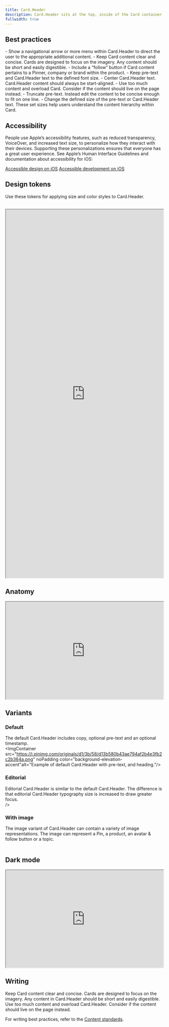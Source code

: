 ```yaml
---
title: Card.Header
description: Card.Header sits at the top, inside of the Card container. It is a required subcomponent that includes pre-text, a title, and navigational elements. Card.Header should always, at the very least, include a title.
fullwidth: true
---
```


<ImgContainer src="https://i.pinimg.com/originals/11/90/6b/11906b1575ba50e08d48b8a0bf20e805.png" alt="Example of Card.Header with a highlighted area to show how it is placed and arranged in Card." noPadding color="background-elevation-accent"/>

## Best practices

<TwoCol>
<Group>
<Do title="Do"/>
- Show a navigational arrow or more menu within Card.Header to direct the user to the appropriate additional content.
- Keep Card content clear and concise. Cards are designed to focus on the imagery. Any content should be short and easily digestible.
- Include a “follow” button if Card content pertains to a Pinner, company or brand within the product.
- Keep pre-text and Card.Header text to the defined font size.
</Group>

<Group>
<Dont title="Don't" />
- Center Card.Header text. Card.Header content should always be start-aligned.
- Use too much content and overload Card. Consider if the content should live on the page instead.
- Truncate pre-text. Instead edit the content to be concise enough to fit on one line.
- Change the defined size of the pre-text or Card.Header text. These set sizes help users understand the content hierarchy within Card.
</Group>
</TwoCol>

## Accessibility

People use Apple’s accessibility features, such as reduced transparency, VoiceOver, and increased text size, to personalize how they interact with their devices. Supporting these personalizations ensures that everyone has a great user experience. See Apple’s Human Interface Guidelines and documentation about accessibility for iOS:

[Accessible design on iOS](https://developer.apple.com/design/human-interface-guidelines/accessibility/overview/introduction/)
[Accessible development on iOS](https://developer.apple.com/accessibility/ios/)

## Design tokens

Use these tokens for applying size and color styles to Card.Header.

<br/>

<iframe style={{border:0}} width="100%" height="1178" src="https://www.figma.com/embed?embed_host=share&url=https%3A%2F%2Fwww.figma.com%2Ffile%2FAHcKJDgb7E7YswlgW1wY8E%2FGestalt-for-iOS%3Ftype%3Ddesign%26node-id%3D19800%253A76057%26t%3D1Ezi4cadgSUNk2Ls-1" allowFullScreen></iframe>

## Anatomy

<iframe style={{border:0}} width="100%" height="312" src="https://www.figma.com/embed?embed_host=share&url=https%3A%2F%2Fwww.figma.com%2Ffile%2FAHcKJDgb7E7YswlgW1wY8E%2FGestalt-for-iOS%3Ftype%3Ddesign%26node-id%3D19800%253A75047%26t%3D1Ezi4cadgSUNk2Ls-1" allowFullScreen></iframe>

## Variants

### Default

The default Card.Header includes copy, optional pre-text and an optional timestamp.
<br/>
<ImgContainer src="https://i.pinimg.com/originals/d1/3b/58/d13b580b43ae794af2b4e3fb2c2b364a.png" noPadding color="background-elevation-accent"alt="Example of default Card.Header with pre-text, and heading."/>
<br/>

### Editorial

Editorial Card.Header is similar to the default Card.Header. The difference is that editorial Card.Header typography size is increased to draw greater focus.
<br/>
<ImgContainer src="https://i.pinimg.com/originals/4a/6e/49/4a6e493e6dcf5ab5bc0098e316607432.png" noPadding color="background-elevation-accent" alt="Example of editorial Card.Header with a large headline."/>/>
<br/>

### With image

The image variant of Card.Header can contain a variety of image representations. The image can represent a Pin, a product, an avatar & follow button or a topic.
<br/>
<ImgContainer src="https://i.pinimg.com/originals/0c/f7/05/0cf7052f0f442094909beeefc6e80474.png" noPadding color="background-elevation-accent" alt="Example of Card.Header with an image next to the pre-text and heading."/>
<br/>

## Dark mode

<iframe style={{border:0}} width="100%" height="312" width="800" height="450" src="https://www.figma.com/embed?embed_host=share&url=https%3A%2F%2Fwww.figma.com%2Ffile%2FAHcKJDgb7E7YswlgW1wY8E%2FGestalt-for-iOS%3Ftype%3Ddesign%26node-id%3D19800%253A76366%26t%3DaliDwdC0C3b2VkAb-1" allowfullscreen></iframe>

## Writing

<TwoCol>
<Group>
<Do title="Do" />
Keep Card content clear and concise. Cards are designed to focus on the imagery. Any content in Card.Header should be short and easily digestible.

</Group>

<Group>
<Dont title="Don't" />
Use too much content and overload Card.Header. Consider if the content should live on the page instead.

</Group>
</TwoCol>

For writing best practices, refer to the [Content standards](/foundations/content_standards/voice).
